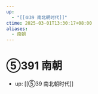 ```yaml
---
up:
  - "[[⑤39 南北朝时代]]"
ctime: 2025-03-01T13:30:17+08:00
aliases:
  - 南朝
---
```


# ⑤391 南朝

- up: [[⑤39 南北朝时代]]
